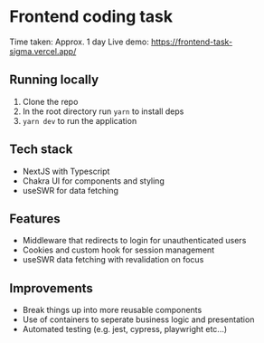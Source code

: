 # Frontend coding task

Time taken: Approx. 1 day
Live demo: https://frontend-task-sigma.vercel.app/

## Running locally
1. Clone the repo
2. In the root directory run `yarn` to install deps
3. `yarn dev` to run the application

## Tech stack
- NextJS with Typescript
- Chakra UI for components and styling
- useSWR for data fetching

## Features
- Middleware that redirects to login for unauthenticated users
- Cookies and custom hook for session management
- useSWR data fetching with revalidation on focus

## Improvements
- Break things up into more reusable components
- Use of containers to seperate business logic and presentation
- Automated testing (e.g. jest, cypress, playwright etc...)
